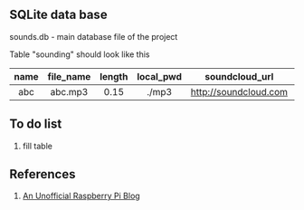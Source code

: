 ## SQLite data base

sounds.db - main database file of the project

Table "sounding" should look like this


| name  | file_name | length    | local_pwd | soundcloud_url               | pd_parameter |
|:-----:|:---------:|:---------:|:---------:|:----------------------------:|:------------:|
| abc   | abc.mp3   | 0.15      | ./mp3     | http://soundcloud.com        | max, min     |


## To do list

1. fill table

## References

1. [An Unofficial Raspberry Pi
   Blog](http://www.raspberrypiblog.com/2012/11/getting-started-with-databases-on-pi.html)
